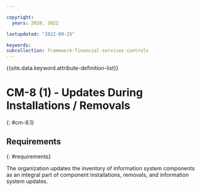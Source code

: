 ```yaml
---

copyright:
  years: 2020, 2022

lastupdated: "2022-09-25"

keywords: 
subcollection: framework-financial-services-controls
---
```


{{site.data.keyword.attribute-definition-list}}

         
# CM-8 (1) - Updates During Installations / Removals
{: #cm-8.1}

## Requirements
{: #requirements}

The organization updates the inventory of information system components as an integral part of component installations, removals, and information system updates.




